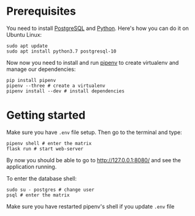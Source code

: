 # Prerequisites

You need to install [PostgreSQL](https://www.postgresql.org/download/) and [Python](https://docs.python-guide.org/starting/install3/). Here's how you can do it on Ubuntu Linux:

```shell
sudo apt update
sudo apt install python3.7 postgresql-10
```

Now now you need to install and run [pipenv](https://pipenv.readthedocs.io/en/stable/install/) to create virtualenv and manage our dependencies:

```shell
pip install pipenv
pipenv --three # create a virtualenv
pipenv install --dev # install dependencies
```

# Getting started

Make sure you have `.env` file setup. Then go to the terminal and type:

```shell
pipenv shell # enter the matrix
flask run # start web-server
```

By now you should be able to go to http://127.0.0.1:8080/ and see the application running.

To enter the database shell:

```shell
sudo su - postgres # change user
psql # enter the matrix
```

Make sure you have restarted pipenv's shell if you update `.env` file
